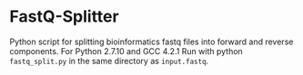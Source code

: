 # FastQ-Splitter
Python script for splitting bioinformatics fastq files into forward and reverse components. 
For Python 2.7.10 and GCC 4.2.1
Run with python `fastq_split.py` in the same directory as `input.fastq`.
